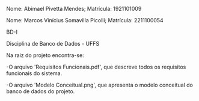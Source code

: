 Nome: Abimael Pivetta Mendes; Matrícula: 1921101009

Nome: Marcos Vinícius Somavilla Picolli; Matrícula: 2211100054

BD-I

Disciplina de Banco de Dados - UFFS

Na raiz do projeto encontra-se:

-O arquivo 'Requisitos Funcionais.pdf', que descreve todos os requisitos funcionais do sistema.

-O arquivo 'Modelo Conceitual.png', que apresenta o modelo conceitual do banco de dados do projeto.
